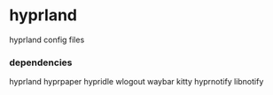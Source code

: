 # hyprland
hyprland config files

### dependencies
hyprland hyprpaper hypridle wlogout waybar kitty hyprnotify libnotify
